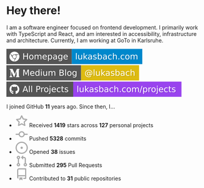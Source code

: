 # Hey there!

I am a software engineer focused on frontend development. I primarily work with TypeScript and React, and am interested in accessibility, infrastructure and architecture. Currently, I am working at GoTo in Karlsruhe.

[![Homepage](./icons/homepage.svg)](https://lukasbach.com)
[![Medium Blog](./icons/medium.svg)](https://medium.com/@lukasbach)
[![My Projects](./icons/projects.svg)](https://lukasbach.com/projects)

I joined GitHub **11** years ago. Since then, I...

- ![](./icons/star.svg) Received **1419** stars across **127** personal projects
- ![](./icons/commit.svg) Pushed **5328** commits
- ![](./icons/issues.svg) Opened **38** issues
- ![](./icons/pr.svg) Submitted **295** Pull Requests
- ![](./icons/repo.svg) Contributed to **31** public repositories
